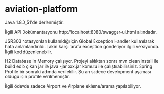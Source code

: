 # aviation-platform

Java 1.8.0_51'de derlenmiştir.

İlgili API Dokümantasyonu http://localhost:8080/swagger-ui.html altındadır.


JSR303 notasyonları kullanıldığı için Global Exception Handler kullanılarak hata anlamlandırıldı. Lakin karşı tarafa exception gönderiyor ilgili versiyonda. İlgili kod düzenlenebilir.

H2 Database In Memory çalışıyor. Projeyi aldıktan sonra mvn clean install ile build edip çıkan jar ile java -jar xxx.jar komutu ile çalıştırabilirsiniz.
Spring Profile bir sonraki adımda verilebilir. Şu an sadece development aşaması olduğu için profile verilmemiştir. 

İlgili ödevde sadece Airport ve Airplane ekleme/arama yapılabiliyor.
